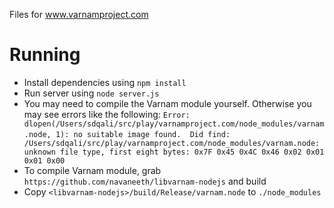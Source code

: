 Files for www.varnamproject.com


# Running
* Install dependencies using `npm install`
* Run server using `node server.js`
* You may need to compile the Varnam module yourself. Otherwise you may see errors like the following: `Error: dlopen(/Users/sdqali/src/play/varnamproject.com/node_modules/varnam.node, 1): no suitable image found.  Did find:`
`	/Users/sdqali/src/play/varnamproject.com/node_modules/varnam.node: unknown file type, first eight bytes: 0x7F 0x45 0x4C 0x46 0x02 0x01 0x01 0x00`
* To compile Varnam module, grab `https://github.com/navaneeth/libvarnam-nodejs` and build
* Copy `<libvarnam-nodejs>/build/Release/varnam.node` to `./node_modules`
